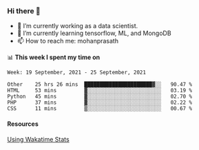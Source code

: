 ### Hi there 👋

- 🔭 I’m currently working as a data scientist.
- 🌱 I’m currently learning tensorflow, ML, and MongoDB
- 📫 How to reach me: mohanprasath

📊 **This week I spent my time on**
<!--START_SECTION:waka-->
```text
Week: 19 September, 2021 - 25 September, 2021

Other    25 hrs 26 mins  ██████████████████████▓░░   90.47 % 
HTML     53 mins         ▓░░░░░░░░░░░░░░░░░░░░░░░░   03.19 % 
Python   45 mins         ▓░░░░░░░░░░░░░░░░░░░░░░░░   02.70 % 
PHP      37 mins         ▓░░░░░░░░░░░░░░░░░░░░░░░░   02.22 % 
CSS      11 mins         ▒░░░░░░░░░░░░░░░░░░░░░░░░   00.67 % 
```
<!--END_SECTION:waka-->

#### Resources
[Using Wakatime Stats](https://github.com/marketplace/actions/waka-readme)
